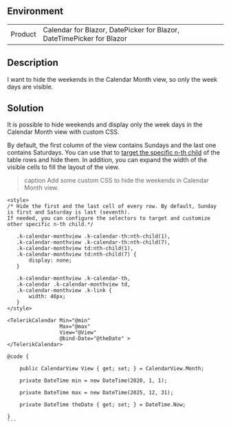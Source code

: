 
## Environment
<table>
<tbody>
<tr>
<td>Product</td>
<td>Calendar for Blazor, DatePicker for Blazor, DateTimePicker for Blazor</td>
</tr>
</tbody>
</table>

## Description
I want to hide the weekends in the Calendar Month view, so only the week days are visible.

## Solution

It is possible to hide weekends and display only the week days in the Calendar Month view with custom CSS.

By default, the first column of the view contains Sundays and the last one contains Saturdays. You can use that to [target the specific n-th child](https://developer.mozilla.org/en-US/docs/Web/CSS/:nth-child) of the table rows and hide them. In addition, you can expand the width of the visible cells to fill the layout of the view.

>caption Add some custom CSS to hide the weekends in Calendar Month view.

````RAZOR
<style>
/* Hide the first and the last cell of every row. By default, Sunday is first and Saturday is last (seventh). 
If needed, you can configure the selectors to target and customize other specific n-th child.*/

   .k-calendar-monthview .k-calendar-th:nth-child(1),
   .k-calendar-monthview .k-calendar-th:nth-child(7),
   .k-calendar-monthview td:nth-child(1),
   .k-calendar-monthview td:nth-child(7) {
       display: none;
   }

   .k-calendar-monthview .k-calendar-th,
   .k-calendar .k-calendar-monthview td,
   .k-calendar-monthview .k-link {
       width: 46px;
   }
</style>

<TelerikCalendar Min="@min"
                 Max="@max"
                 View="@View"
                 @bind-Date="@theDate" >
</TelerikCalendar>

@code {

    public CalendarView View { get; set; } = CalendarView.Month;

    private DateTime min = new DateTime(2020, 1, 1);

    private DateTime max = new DateTime(2025, 12, 31);

    private DateTime theDate { get; set; } = DateTime.Now;

}
```
